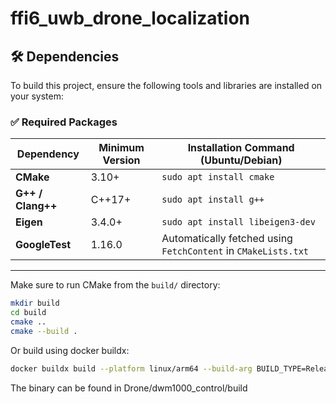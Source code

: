 # ffi6_uwb_drone_localization

## 🛠️ Dependencies

To build this project, ensure the following tools and libraries are installed on your system:

### ✅ Required Packages

| Dependency         | Minimum Version | Installation Command (Ubuntu/Debian)                          |
|--------------------|------------------|---------------------------------------------------------------|
| **CMake**          | 3.10+            | `sudo apt install cmake`                                     |
| **G++ / Clang++**  | C++17+           | `sudo apt install g++`                                       |
| **Eigen**          | 3.4.0+           | `sudo apt install libeigen3-dev`                             |
| **GoogleTest**     | 1.16.0           | Automatically fetched using `FetchContent` in `CMakeLists.txt` |

---

Make sure to run CMake from the `build/` directory:

```bash
mkdir build
cd build
cmake ..
cmake --build .
```

Or build using docker buildx:

```bash
docker buildx build --platform linux/arm64 --build-arg BUILD_TYPE=Release -t rpi5_dwm:arm64 --load . --output type=local,dest=Drone/dwm1000_control/build
```

The binary can be found in Drone/dwm1000_control/build